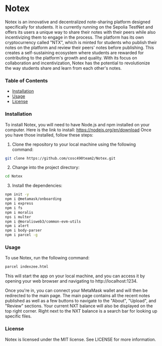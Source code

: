 # Notex
Notex is an innovative and decentralized note-sharing platform designed specifically for students. It is currently running on the Sepolia TestNet and offers its users a unique way to share their notes with their peers while also incentivizing them to engage in the process. The platform has its own cryptocurrency called "NTX", which is minted for students who publish their notes on the platform and review their peers' notes before publishing. This creates a self-sustaining ecosystem where students are rewarded for contributing to the platform's growth and quality. With its focus on collaboration and incentivization, Notex has the potential to revolutionize the way students share and learn from each other's notes.

### Table of Contents

- [Installation](#Installation)
- [Usage](#Usage)
- [License](#License)

<a id="Installation"></a>
### Installation
To install Notex, you will need to have Node.js and npm installed on your computer. Here is the link to install: https://nodejs.org/en/download
Once you have those installed, follow these steps:

1. Clone the repository to your local machine using the following command:
```bash
git clone https://github.com/cosc490team2/Notex.git
```
2. Change into the project directory:
```bash
cd Notex
```
3. Install the dependencies:

```bash
npm init -y
npm i @metamask/onboarding
npm i express
npm i fs
npm i moralis
nps i multer
npm i @moralisweb3/common-evm-utils
npm i alert
npm i body-parser
npm i parcel -g

```
<a id = "Usage"></a>
### Usage
To use Notex, run the following command:
```bash
parcel indexzee.html
```
This will start the app on your local machine, and you can access it by opening your web browser and navigating to http://localhost:1234.

Once you're in, you can connect your MetaMask wallet and will then be redirected to the main page. The main page contains all the recent notes published 
as well as a few buttons to navigate to the "About", "Upload", and "Review" sections. Your current NXT balance will also be displayed on the top right corner. Right next to the NXT balance is a search bar for looking up specific files.

<a id = "License"></a>
### License
Notex is licensed under the MIT license. See LICENSE for more information.
